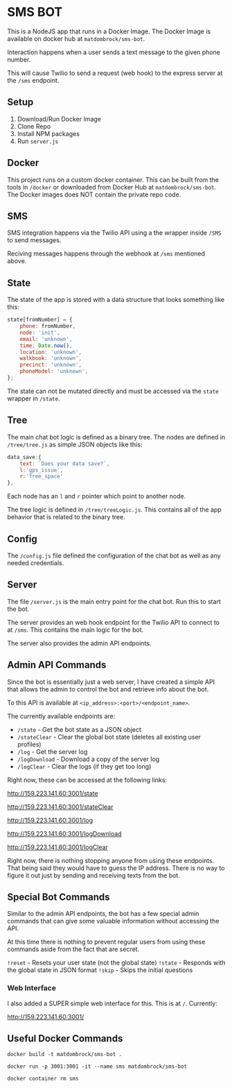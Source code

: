 # SMS BOT
This is a NodeJS app that runs in a Docker Image. The Docker Image is available on docker hub at `matdombrock/sms-bot`.

Interaction happens when a user sends a text message to the given phone number. 

This will cause Twilio to send a request (web hook) to the express server at the `/sms` endpoint. 

## Setup
1. Download/Run Docker Image
2. Clone Repo
3. Install NPM packages
4. Run `server.js`

## Docker
This project runs on a custom docker container. This can be built from the tools in `/docker` or downloaded from Docker Hub at `matdombrock/sms-bot`. The Docker images does NOT contain the private repo code. 

## SMS
SMS integration happens via the Twilio API using a the wrapper inside `/SMS` to send messages.

Reciving messages happens through the webhook at `/sms` mentioned above. 

## State
The state of the app is stored with a data structure that looks something like this:
```js
state[fromNumber] = {
    phone: fromNumber,
    node: 'init',
    email: 'unknown',
    time: Date.now(),
    location: 'unknown',
    walkbook: 'unknown',
    precinct: 'unknown',
    phoneModel: 'unknown',
};
```

The state can not be mutated directly and must be accessed via the `state` wrapper in `/state`. 

## Tree
The main chat bot logic is defined as a binary tree. The nodes are defined in `/tree/tree.js` as simple JSON objects like this:
```js
data_save:{
    text: `Does your data save?`,
    l:'gps_issue',
    r:'free_space'
},
```

Each node has an `l` and `r` pointer which point to another node.

The tree logic is defined in `/tree/treeLogic.js`. This contains all of the app behavior that is related to the binary tree. 

## Config
The `/config.js` file defined the configuration of the chat bot as well as any needed credentials. 

## Server
The file `/server.js` is the main entry point for the chat bot. Run this to start the bot. 

The server provides an web hook endpoint for the Twilio API to connect to at `/sms`. This contains the main logic for the bot. 

The server also provides the admin API endpoints.

## Admin API Commands
Since the bot is essentially just a web server, I have created a simple API that allows the admin to control the bot and retrieve info about the bot. 

To this API is available at `<ip_address>:<port>/<endpoint_name>`. 

The currently available endpoints are:

* `/state` - Get the bot state as a JSON object
* `/stateClear` - Clear the global bot state (deletes all existing user profiles)
* `/log` - Get the server log
* `/logDownload` - Download a copy of the server log
* `/logClear` - Clear the logs (if they get too long)

Right now, these can be accessed at the following links:

http://159.223.141.60:3001/state

http://159.223.141.60:3001/stateClear

http://159.223.141.60:3001/log

http://159.223.141.60:3001/logDownload

http://159.223.141.60:3001/logClear

Right now, there is nothing stopping anyone from using these endpoints. That being said they would have to guess the IP address. There is no way to figure it out just by sending and receiving texts from the bot. 

## Special Bot Commands
Similar to the admin API endpoints, the bot has a few special admin commands that can give some valuable information without accessing the API. 

At this time there is nothing to prevent regular users from using these commands aside from the fact that are secret. 

`!reset` - Resets your user state (not the global state)
`!state` - Responds with the global state in JSON format
`!skip`  - Skips the initial questions 

### Web Interface
I also added a SUPER simple web interface for this. This is at `/`. Currently:

http://159.223.141.60:3001/

## Useful Docker Commands
```
docker build -t matdombrock/sms-bot .

docker run -p 3001:3001 -it --name sms matdombrock/sms-bot

docker container rm sms
```